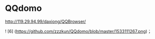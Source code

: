 # QQdomo
http://119.29.94.99/daxiong/QQBrowser/



! [6] (https://github.com/zzzkun/QQdomo/blob/master/1533111267.png)；
